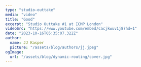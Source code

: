 ```yaml
---
type: "studio-outtake"
media: "video"
title: "Good"
excerpt: "Studio Outtake #1 at ICMP London"
videoSrc: "https://www.youtube.com/embed/cacjkwuv1j8?hd=1"
date: "2023-10-16T05:35:07.322Z"
author:
  name: JJ Kasper
  picture: "/assets/blog/authors/jj.jpeg"
ogImage:
  url: "/assets/blog/dynamic-routing/cover.jpg"
---
```

